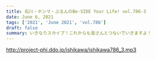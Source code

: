 ```yaml
---
title: 石川・ホンマ・ぶるんのBe-SIDE Your Life! vol.786-3
date: June 6, 2021
tags: ['2021', 'June 2021', 'vol.786']
draft: false
summary: いきなりスカイプ！これからも皆さんとつないでいきますよ！
---
```


http://project-phi.ddo.jp/ishikawa/ishikawa786_3.mp3